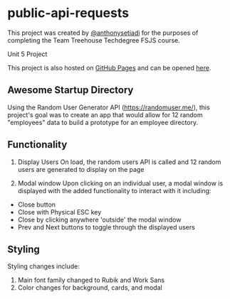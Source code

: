 # public-api-requests
This project was created by [@anthonysetiadi](https://github.com/anthonysetiadi) for the purposes of completing the Team Treehouse Techdegree FSJS course.

Unit 5 Project

This project is also hosted on [GitHub Pages](https://docs.github.com/en/pages) and can be opened [here](https://anthonysetiadi.github.io/public-api-requests/).

## Awesome Startup Directory
Using the Random User Generator API (https://randomuser.me/), this project's goal was to create an app that would allow for 12 random "employees" data to build a prototype for an employee directory.

## Functionality
1. Display Users
On load, the random users API is called and 12 random users are generated to display on the page

2. Modal window
Upon clicking on an individual user, a modal window is displayed with the added functionality to interact with it including:
- Close button
- Close with Physical ESC key
- Close by clicking anywhere 'outside' the modal window
- Prev and Next buttons to toggle through the displayed users

## Styling
Styling changes include:
1. Main font family changed to Rubik and Work Sans
2. Color changes for background, cards, and modal

